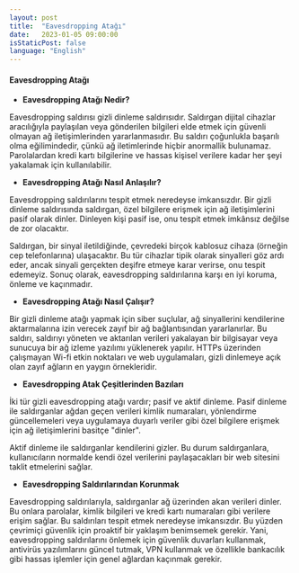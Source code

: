 ```yaml
---
layout: post
title:  "Eavesdropping Atağı"
date:   2023-01-05 09:00:00
isStaticPost: false
language: "English"
---
```


#### **Eavesdropping Atağı**

- **Eavesdropping Atağı Nedir?**

Eavesdropping saldırısı gizli dinleme saldırısıdır. Saldırgan dijital cihazlar aracılığıyla paylaşılan veya gönderilen bilgileri elde etmek için güvenli olmayan ağ iletişimlerinden yararlanmasıdır. Bu saldırı çoğunlukla başarılı olma eğilimindedir, çünkü ağ iletimlerinde hiçbir anormallik bulunamaz. Parolalardan kredi kartı bilgilerine ve hassas kişisel verilere kadar her şeyi yakalamak için kullanılabilir.

- **Eavesdropping Atağı Nasıl Anlaşılır?**

Eavesdropping saldırılarını tespit etmek neredeyse imkansızdır. Bir gizli dinleme saldırısında saldırgan, özel bilgilere erişmek için ağ iletişimlerini pasif olarak dinler. Dinleyen kişi pasif ise, onu tespit etmek imkânsız değilse de zor olacaktır.

Saldırgan, bir sinyal iletildiğinde, çevredeki birçok kablosuz cihaza (örneğin cep telefonlarına) ulaşacaktır. Bu tür cihazlar tipik olarak sinyalleri göz ardı eder, ancak sinyali gerçekten deşifre etmeye karar verirse, onu tespit edemeyiz. Sonuç olarak, eavesdropping saldırılarına karşı en iyi koruma, önleme ve kaçınmadır.

- **Eavesdropping Atağı Nasıl Çalışır?**

Bir gizli dinleme atağı yapmak için siber suçlular, ağ sinyallerini kendilerine aktarmalarına izin verecek zayıf bir ağ bağlantısından yararlanırlar. Bu saldırı, saldırıyı yöneten ve aktarılan verileri yakalayan bir bilgisayar veya sunucuya bir ağ izleme yazılımı yüklenerek yapılır. HTTPs üzerinden çalışmayan Wi-fi etkin noktaları ve web uygulamaları, gizli dinlemeye açık olan zayıf ağların en yaygın örnekleridir.

- **Eavesdropping Atak Çeşitlerinden Bazıları**

İki tür gizli eavesdropping atağı vardır; pasif ve aktif dinleme. Pasif dinleme ile saldırganlar ağdan geçen verileri kimlik numaraları, yönlendirme güncellemeleri veya uygulamaya duyarlı veriler gibi özel bilgilere erişmek için ağ iletişimlerini basitçe "dinler".

Aktif dinleme ile saldırganlar kendilerini gizler. Bu durum saldırganlara, kullanıcıların normalde kendi özel verilerini paylaşacakları bir web sitesini taklit etmelerini sağlar.

- **Eavesdropping Saldırılarından Korunmak**

Eavesdropping saldırılarıyla, saldırganlar ağ üzerinden akan verileri dinler. Bu onlara parolalar, kimlik bilgileri ve kredi kartı numaraları gibi verilere erişim sağlar. Bu saldırıları tespit etmek neredeyse imkansızdır. Bu yüzden çevrimiçi güvenlik için proaktif bir yaklaşım benimsemek gerekir. Yani, eavesdropping saldırılarını önlemek için güvenlik duvarları kullanmak, antivirüs yazılımlarını güncel tutmak, VPN kullanmak ve özellikle bankacılık gibi hassas işlemler için genel ağlardan kaçınmak gerekir.
